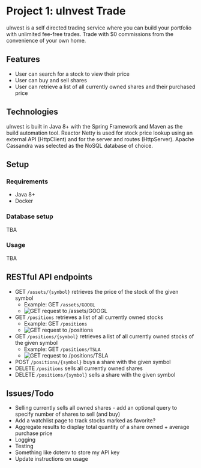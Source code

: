 # Project 1: uInvest Trade
uInvest is a self directed trading service where you can build your portfolio with unlimited fee-free trades. Trade with $0 commissions from the convenience of your own home.

## Features
- User can search for a stock to view their price
- User can buy and sell shares
- User can retrieve a list of all currently owned shares and their purchased price

## Technologies
uInvest is built in Java 8+ with the Spring Framework and Maven as the build automation tool. Reactor Netty is used for stock price lookup using an external API (HttpClient) and for the server and routes (HttpServer). Apache Cassandra was selected as the NoSQL database of choice.

## Setup

### Requirements
- Java 8+
- Docker

### Database setup
TBA

### Usage
TBA

## RESTful API endpoints
- GET `/assets/{symbol}` retrieves the price of the stock of the given symbol
  - Example: GET `/assets/GOOGL`
  - ![GET request to /assets/GOOGL](https://raw.githubusercontent.com/SakuraMatrix/p1-Tam-uInvest/dev/img/GET%20%E2%81%84assets%E2%81%84GOOGL.png)
- GET `/positions` retrieves a list of all currently owned stocks
  - Example: GET `/positions`
  - ![GET request to /positions](https://github.com/SakuraMatrix/p1-Tam-uInvest/blob/dev/img/GET%20%E2%81%84positions.png)
- GET `/positions/{symbol}` retrieves a list of all currently owned stocks of the given symbol
  - Example: GET `/positions/TSLA`
  - ![GET request to /positions/TSLA](https://github.com/SakuraMatrix/p1-Tam-uInvest/blob/dev/img/GET%20%E2%81%84positions%E2%81%84TSLA.png)
- POST `/positions/{symbol}` buys a share with the given symbol
- DELETE `/positions` sells all currently owned shares
- DELETE `/positions/{symbol}` sells a share with the given symbol

## Issues/Todo
- Selling currently sells all owned shares - add an optional query to specify number of shares to sell (and buy)
- Add a watchlist page to track stocks marked as favorite?
- Aggregate results to display total quantity of a share owned + average purchase price
- Logging
- Testing
- Something like dotenv to store my API key
- Update instructions on usage
